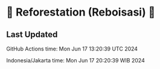 
# 🌳 Reforestation (Reboisasi) 🌲

## Last Updated

GitHub Actions time: Mon Jun 17 13:20:39 UTC 2024

Indonesia/Jakarta time: Mon Jun 17 20:20:39 WIB 2024
